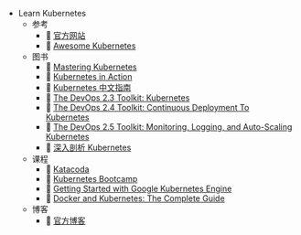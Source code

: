 - Learn Kubernetes
  - 参考
    - 📖 [官方网站](https://kubernetes.io/)
    - 📖 [Awesome Kubernetes](https://github.com/ramitsurana/awesome-kubernetes)
  - 图书
    - 📗 [Mastering Kubernetes](https://www.packtpub.com/virtualization-and-cloud/mastering-kubernetes)
    - 📗 [Kubernetes in Action](http://www.manning.com/books/kubernetes-in-action)
    - 📗 [Kubernetes 中文指南](https://jimmysong.io/kubernetes-handbook/)
    - 📘 [The DevOps 2.3 Toolkit: Kubernetes](https://leanpub.com/the-devops-2-3-toolkit)
    - 📘 [The DevOps 2.4 Toolkit: Continuous Deployment To Kubernetes](https://leanpub.com/the-devops-2-4-toolkit)
    - 📘 [The DevOps 2.5 Toolkit: Monitoring, Logging, and Auto-Scaling Kubernetes](https://leanpub.com/the-devops-2-5-toolkit)
    - 📘 [深入剖析 Kubernetes](https://time.geekbang.org/column/intro/100015201)
  - 课程
    - 📕 [Katacoda](https://www.katacoda.com/courses/kubernetes)
    - 📗 [Kubernetes Bootcamp](http://kubernetesbootcamp.github.io/kubernetes-bootcamp/)
    - 📗 [Getting Started with Google Kubernetes Engine](https://www.coursera.org/learn/google-kubernetes-engine)
    - 📘 [Docker and Kubernetes: The Complete Guide](https://www.udemy.com/course/docker-and-kubernetes-the-complete-guide/)
  - 博客
    - 📖 [官方博客](https://kubernetes.io/blog/)
